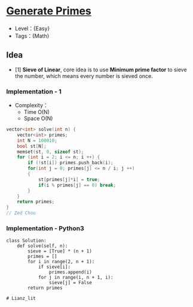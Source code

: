 # [Generate Primes](https://binarysearch.com/problems/Generate-Primes)

- Level：{Easy}
- Tags：{Math}

## Idea

- [1] **Sieve of Linear**, core idea is to use **Minimum prime factor** to sieve the number, which means every number is sieved once.

### Implementation - 1

- Complexity：
  - Time O(N)
  - Space O(N)

``` c++
vector<int> solve(int n) {
    vector<int> primes;
    int N = 100010;
    bool st[N];
    memset(st, 0, sizeof st);
    for (int i = 2; i <= n; i ++) {
        if (!st[i]) primes.push_back(i);
        for(int j = 0; primes[j] <= n / i; j ++)
        {
            st[primes[j]*i] = true;
            if(i % primes[j] == 0) break;
        }
    }
    return primes;
}
// Zed Chou
```

### Implementation -  Python3
``` python3
class Solution:
    def solve(self, n):
        sieve = [True] * (n + 1)
        primes = []
        for i in range(2, n + 1):
            if sieve[i]:
                primes.append(i)
            for j in range(i, n + 1, i):
                sieve[j] = False
        return primes
        
# Lianz_lit
```

